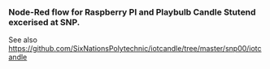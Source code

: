### Node-Red flow for Raspberry PI and Playbulb Candle Stutend excerised at SNP.
See also  https://github.com/SixNationsPolytechnic/iotcandle/tree/master/snp00/iotcandle
